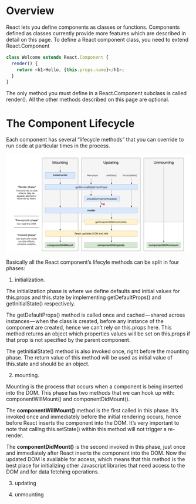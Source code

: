 # Overview

React lets you define components as classes or functions. Components defined as classes currently provide more features which are described in detail on this page. To define a React component class, you need to extend React.Component

```javascript
class Welcome extends React.Component {
  render() {
    return <h1>Hello, {this.props.name}</h1>;
  }
}
```
The only method you must define in a React.Component subclass is called render(). All the other methods described on this page are optional.


# The Component Lifecycle

Each component has several “lifecycle methods” that you can override to run code at particular times in the process. 

![LifeCycle](https://github.com/avinash28196/Notes/blob/master/ReactNotes/Images/Screen%20Shot%202018-06-11%20at%207.02.17%20PM.png)

Basically all the React component’s lifecyle methods can be split in four phases: 

1. initialization.

The initialization phase is where we define defaults and initial values for this.props and this.state by implementing getDefaultProps() and getInitialState() respectively.

The getDefaultProps() method is called once and cached — shared across instances — when the class is created, before any instance of the component are created, hence we can’t rely on this.props here. This method returns an object which properties values will be set on this.props if that prop is not specified by the parent component.

The getInitialState() method is also invoked once, right before the mounting phase. The return value of this method will be used as initial value of this.state and should be an object.

2. mounting.

Mounting is the process that occurs when a component is being inserted into the DOM. This phase has two methods that we can hook up with: componentWillMount() and componentDidMount().

The **componentWillMount()** method is the first called in this phase. It’s invoked once and immediately before the initial rendering occurs, hence before React inserts the component into the DOM. It’s very important to note that calling this.setState() within this method will not trigger a re-render.

The **componentDidMount()** is the second invoked in this phase, just once and immediately after React inserts the component into the DOM. Now the updated DOM is available for access, which means that this method is the best place for initializing other Javascript libraries that need access to the DOM and for data fetching operations.

3. updating



4. unmounting





